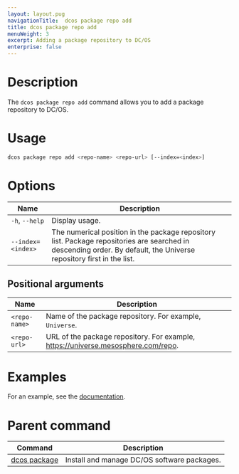 ```yaml
---
layout: layout.pug
navigationTitle:  dcos package repo add
title: dcos package repo add
menuWeight: 3
excerpt: Adding a package repository to DC/OS
enterprise: false
---
```


# Description
The `dcos package repo add` command allows you to add a package repository to DC/OS.

# Usage

```bash
dcos package repo add <repo-name> <repo-url> [--index=<index>]
```

# Options

| Name | Description |
|---------|-------------|
| `-h`, `--help` | Display usage. |
| `--index=<index>`   | The numerical position in the package repository list. Package repositories are searched in descending order. By default, the Universe repository first in the list. |

## Positional arguments

| Name |  Description |
|---------|-------------|
| `<repo-name>`   |   Name of the package repository. For example, `Universe`. |
| `<repo-url>`   |   URL of the package repository. For example, https://universe.mesosphere.com/repo. |


# Examples

For an example, see the [documentation](/dcos/1.12/administering-clusters/repo/).

# Parent command

| Command | Description |
|---------|-------------|
| [dcos package](/dcos/1.12/cli/command-reference/dcos-package/)   | Install and manage DC/OS software packages. |